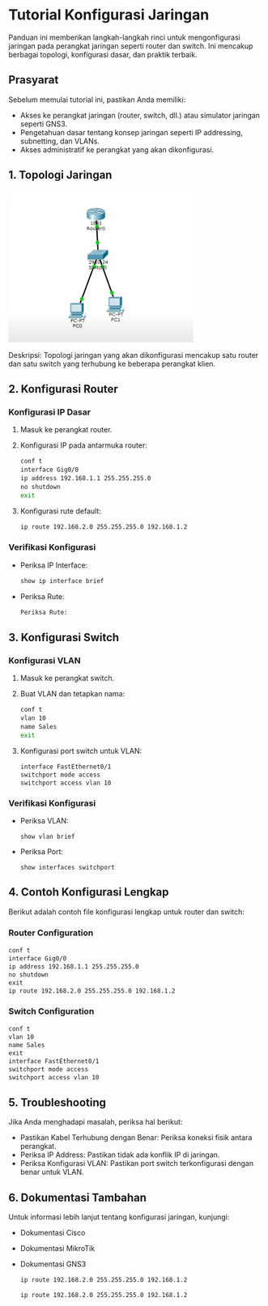 # Tutorial Konfigurasi Jaringan

Panduan ini memberikan langkah-langkah rinci untuk mengonfigurasi jaringan pada perangkat jaringan seperti router dan switch. Ini mencakup berbagai topologi, konfigurasi dasar, dan praktik terbaik.

## Prasyarat

Sebelum memulai tutorial ini, pastikan Anda memiliki:

- Akses ke perangkat jaringan (router, switch, dll.) atau simulator jaringan seperti GNS3.
- Pengetahuan dasar tentang konsep jaringan seperti IP addressing, subnetting, dan VLANs.
- Akses administratif ke perangkat yang akan dikonfigurasi.

## 1. Topologi Jaringan

![Diagram Jaringan](docs/images/network-diagram.png)

Deskripsi: Topologi jaringan yang akan dikonfigurasi mencakup satu router dan satu switch yang terhubung ke beberapa perangkat klien.

## 2. Konfigurasi Router

### Konfigurasi IP Dasar

1. Masuk ke perangkat router.
2. Konfigurasi IP pada antarmuka router:

   ```bash
   conf t
   interface Gig0/0
   ip address 192.168.1.1 255.255.255.0
   no shutdown
   exit
   ```
   
3. Konfigurasi rute default:
   
   ```bash
   ip route 192.168.2.0 255.255.255.0 192.168.1.2
   ```
### Verifikasi Konfigurasi
- Periksa IP Interface:

   ```bash
   show ip interface brief
   ```

- Periksa Rute:

   ```bash
   Periksa Rute:
   ```

## 3. Konfigurasi Switch
### Konfigurasi VLAN
1. Masuk ke perangkat switch.
2. Buat VLAN dan tetapkan nama:

   ```bash
   conf t
   vlan 10
   name Sales
   exit
   ```

3. Konfigurasi port switch untuk VLAN:

   ```bas
   interface FastEthernet0/1
   switchport mode access
   switchport access vlan 10
   ```

### Verifikasi Konfigurasi
- Periksa VLAN:

   ```bas
   show vlan brief
   ```

- Periksa Port:

   ```bas
   show interfaces switchport
   ```

## 4. Contoh Konfigurasi Lengkap
Berikut adalah contoh file konfigurasi lengkap untuk router dan switch:
### Router Configuration

   ```bas
   conf t
   interface Gig0/0
   ip address 192.168.1.1 255.255.255.0
   no shutdown
   exit
   ip route 192.168.2.0 255.255.255.0 192.168.1.2
   ```

### Switch Configuration

   ```bas
   conf t
   vlan 10
   name Sales
   exit
   interface FastEthernet0/1
   switchport mode access
   switchport access vlan 10
   ```

## 5. Troubleshooting
Jika Anda menghadapi masalah, periksa hal berikut:

- Pastikan Kabel Terhubung dengan Benar: Periksa koneksi fisik antara perangkat.
- Periksa IP Address: Pastikan tidak ada konflik IP di jaringan.
- Periksa Konfigurasi VLAN: Pastikan port switch terkonfigurasi dengan benar untuk VLAN.

## 6. Dokumentasi Tambahan
Untuk informasi lebih lanjut tentang konfigurasi jaringan, kunjungi:

- Dokumentasi Cisco
- Dokumentasi MikroTik
- Dokumentasi GNS3


   ```bas
   ip route 192.168.2.0 255.255.255.0 192.168.1.2
   ```


   ```bas
   ip route 192.168.2.0 255.255.255.0 192.168.1.2
   ```

